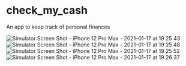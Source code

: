 # check_my_cash
An app to keep track of personal finances

![Simulator Screen Shot - iPhone 12 Pro Max - 2021-01-17 at 19 25 43](https://user-images.githubusercontent.com/61236944/104845205-2160ea80-58fa-11eb-896c-d06c2ffe985a.png)
![Simulator Screen Shot - iPhone 12 Pro Max - 2021-01-17 at 19 25 48](https://user-images.githubusercontent.com/61236944/104845207-23c34480-58fa-11eb-8076-ae43e2996b11.png)
![Simulator Screen Shot - iPhone 12 Pro Max - 2021-01-17 at 19 25 52](https://user-images.githubusercontent.com/61236944/104845211-24f47180-58fa-11eb-8fa6-afc58dbc0f54.png)
![Simulator Screen Shot - iPhone 12 Pro Max - 2021-01-17 at 19 26 37](https://user-images.githubusercontent.com/61236944/104845212-258d0800-58fa-11eb-858f-87405cc4a3aa.png)




